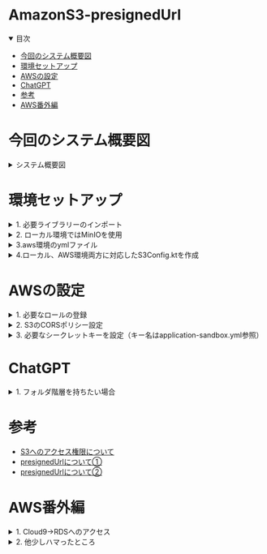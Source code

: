 # AmazonS3-presignedUrl

<details open="open">
<summary>目次</summary>


- [今回のシステム概要図](#今回のシステム概要図)
- [環境セットアップ](#環境セットアップ)
- [AWSの設定](#AWSの設定)
- [ChatGPT](#ChatGPT)
- [参考](#参考)
- [AWS番外編](#AWS番外編)

</details>

# 今回のシステム概要図
<details>
<summary> システム概要図</summary>


![](./assets/images/aws-system.png)

</details>

# 環境セットアップ

<details>
<summary> 1. 必要ライブラリーのインポート</summary>

```gradlew.kts
    implementation("com.amazonaws:aws-java-sdk-s3:1.12.583")
```
</details>

<details>
<summary> 2. ローカル環境ではMinIOを使用</summary>

- S3と同じオブジェクト型のストレージ
- API等は全てS3に準拠している

```docker-compose.yml
services:
  minio:
    image: minio/minio:RELEASE.2023-11-01T18-37-25Z
    networks:
      - local-dev-net
    container_name: minio
    environment:
      MINIO_ROOT_USER: root
      MINIO_ROOT_PASSWORD: password
    command:
      server /data --console-address ":9001" #<- /dataで /dataディレクトリをデータストレージとして使用。 --console-address ":9001"でMiniOの管理コンソールを設定
    ports:
      - 9000:9000 #<- APIアクセス用のポート
      - 9001:9001 #<- 管理コンソールアクセス用
  createbuckets:
    image: minio/mc
    networks:
      - local-dev-net
    depends_on:
      - minio
    entrypoint: >
      /bin/sh -c "
      /usr/bin/mc alias set minio http://minio:9000 root password;
      /usr/bin/mc mb minio/s3-presignedurl-test;
      /usr/bin/mc anonymous set public minio/s3-presignedurl-test;
      exit 0
      "
```

```application.yml
aws:
  s3:
    bucket: s3-presignedurl-test
    endpoint: http://localhost:9000
    region: not_in_use
    use-minio: true
```

</details>

<details>
<summary> 3.aws環境のymlファイル</summary>

```application-sandbox.yml
aws:
  s3:
    bucket: ${S3_BUCKET_NAME}
    endpoint: ${S3_ENDPOINT}
    region: ${S3_REGION}
    use-minio: false
```
</details>

<details>
<summary> 4.ローカル、AWS環境両方に対応したS3Config.ktを作成</summary>

- Bean登録されているのでApplicationが起動した際に読み込まれる
- 呼び出し時に特にエンドポイントの指定等はしないが、Bean登録の結果自動で認識できている

```kotlin
    package com.presignedurl.backend.config

import com.amazonaws.ClientConfiguration
import com.amazonaws.auth.AWSStaticCredentialsProvider
import com.amazonaws.auth.BasicAWSCredentials
import com.amazonaws.client.builder.AwsClientBuilder
import com.amazonaws.services.s3.AmazonS3
import com.amazonaws.services.s3.AmazonS3ClientBuilder
import org.springframework.beans.factory.annotation.Value
import org.springframework.context.annotation.Bean
import org.springframework.context.annotation.Configuration

@Configuration
class S3Config(
    @Value("\${aws.s3.endpoint}")
    private val endpoint: String,

    @Value("\${aws.s3.region}")
    private val region: String,

    @Value("\${aws.s3.use-minio}")
    private val useMinIO: Boolean,

    @Value("\${aws.s3.bucket}")
    val bucket: String
) {
    @Bean
    fun baseS3Url(): String {
        return if (useMinIO) {
            "$endpoint/$bucket"
        } else {
            "https://$bucket.s3.$region.amazonaws.com"
        }
    }

    @Bean
    fun amazonS3(): AmazonS3 {
        val endpointConfiguration = AwsClientBuilder.EndpointConfiguration(
            endpoint,
            region
        )
        val clientConfiguration = ClientConfiguration()
        clientConfiguration.connectionTimeout = 10000
        clientConfiguration.requestTimeout = 10000

        val clientBuilder = AmazonS3ClientBuilder
            .standard()
            .withEndpointConfiguration(endpointConfiguration)
            .withPathStyleAccessEnabled(true)
            .withClientConfiguration(clientConfiguration)

        if (useMinIO) {
            clientBuilder.withCredentials(AWSStaticCredentialsProvider(BasicAWSCredentials("root", "password")))
        }

        return clientBuilder.build()
    }
}

```
</details>

# AWSの設定

<details>
<summary> 1. 必要なロールの登録</summary>

- PresignedUrlを発行するには下記の①or②のどちらかが必要。今回は②で実施
- ①S3へのアクセス権限を持ったIAMユーザーのアクセスキーandシークレットキー。もう一個のS3検討用のリポジトリーはそっちで記載
- ②AWS上にデプロイされたリソースに、S3へのアクセス権限を委譲できるIAMロールがアタッチされている
- 今回は下記のように、ECSのタスクにS3FullAccessをつけている

 ![](./assets/images/aws-taskrole.png)

</details>

<details>
<summary> 2. S3のCORSポリシー設定</summary>

- 通常CrossOriginエラーが発生するため、下記のようにアクセスを許可するポリシーをS3に設定

```json
[
    {
        "AllowedHeaders": [
            "*"
        ],
        "AllowedMethods": [
            "GET",
            "PUT",
            "POST",
            "HEAD",
            "DELETE"
        ],
        "AllowedOrigins": [
            "*"
        ],
        "ExposeHeaders": []
    }
]
```

</details>

<details>
<summary> 3. 必要なシークレットキーを設定（キー名はapplication-sandbox.yml参照）</summary>

![](./assets/images/aws-secret.png)

</details>

# ChatGPT
<details>
<summary> 1. フォルダ階層を持ちたい場合</summary>


![](./assets/images/ChatGPT_folder.png)

</details>

# 参考
- [S3へのアクセス権限について](https://qiita.com/tmiki/items/87697d3d3d5330c6fc08)
- [presignedUrlについて①](https://www.dtreelabs.com/blog/s3-direct-file-upload-using-presigned-url-from-react-and-rails)
- [presignedUrlについて②](https://dev.to/aws-builders/working-with-amazon-s3-presigned-urls-in-spring-boot-383n)


# AWS番外編

<details>
<summary> 1. Cloud9→RDSへのアクセス</summary>

- 接続方法はSSHの方を選択
- RDSにアクセスに行くために、Cloud9が立てたEC2インスタンスのセキュリティグループを確認して、RDSのセキュリティグループの許可トラフックにそのセキュリティグループを設定
- ただし、セキュリティグループの設定がめんどくさければ、VPC内からの全てのトラフィックを許可する下記の設定でも問題ない。（IPは設定してあるVPCもしくはもっと絞るなら、サーバーがおかれるサブネットにする）

![](./assets/images/aws-rds-sg.png)

- Cloud9に入ったら下記コマンド

```zh
sudo yum search postgresql
sudo yum -y install postgresql15.x86_64
```

- psqlコマンドが使えるようになったら下記コマンドでPOSTGRESに入る
- PWはシークレットから取ってくる

```zh
psql -h <RDSエンドポイント> -U <ユーザー名> -d <DB名>
```

- DBの一覧の確認
```zh
\l 
```

- 指定したDBに移動
```zh
\c <DB名> 
```

- DB内のテーブル確認
```zh
\dt 
```
</details>

<details>
<summary> 2. 他少しハマったところ</summary>

- ターゲットグループのヘルスチェックがHealthyにならない→各リソースのセキュリティグループのインバウンド/アウトバウンドをしっかり確認して！！
- Task定義で指定するチップ。X86対応のイメージか、ARM64対応のイメージかで選択するチップが異なる。今回はARM64で実施
- TaskのリビジョンUP毎にターゲットのIPを変更しないといけない。。。→サービス作成の時にロードバランシング設定ので作成したALB、ターゲットグループを選択しておくと問題なくTaskのリビジョンUPに追従してルーティングされる。TaskのコンテナリッスンPortはバックエンドのポート（8080）にしておくこと！！！

![](./assets/images/aws-task-listen-port.png)
![](./assets/images/aws-service-ipAuto.png)

</details>
